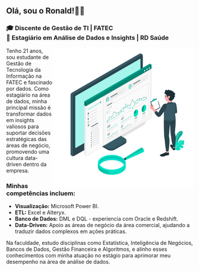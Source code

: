 
<h2>Olá, sou o Ronald!👋😄</h2>

<h3 align="left"> 
  🎓 <b>Discente de Gestão de TI | FATEC </b><br>
  💼 <b>Estagiário em Análise de Dados e Insights | RD Saúde </b>
</h3>

<img src="https://github.com/ronallds/ronallds/blob/378e0e8a98e2f8a4965d3dcec739c9c5de020b12/data-illustration.png" min-width="380px" max-width="380px" width="380px" align="right">

<p align="left">
  Tenho 21 anos, sou estudante de Gestão de Tecnologia da Informação na FATEC e fascinado por dados. Como estagiário na área de dados, minha principal missão é transformar dados em insights valiosos para suportar decisões estratégicas das áreas de negócio,      promovendo uma cultura data-driven dentro da empresa.
</p>

<h3 align="left"> 
  Minhas competências incluem:
</h3>

<ul>
  <li><b>Visualização:</b> Microsoft Power BI.</li>
  <li><b>ETL:</b> Excel e Alteryx.</li>
  <li><b>Banco de Dados:</b> DML e DQL - experiencia com Oracle e Redshift.</li>
  <li><b>Data-Driven:</b> Apoio as áreas de negócio da área comercial, ajudando a traduzir dados complexos em ações práticas.</li>
</ul>

  Na faculdade, estudo disciplinas como Estatística, Inteligência de Negócios, Bancos de Dados, Gestão Financeira e Algoritmos, e alinho esses conhecimentos com minha atuação no estágio para aprimorar meu desempenho na área de análise de dados.
